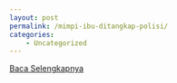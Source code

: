 ```yaml
---
layout: post
permalink: /mimpi-ibu-ditangkap-polisi/
categories:
    - Uncategorized
---
```


[Baca Selengkapnya](/02)